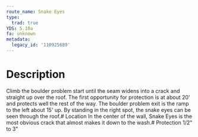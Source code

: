 ```yaml
---
route_name: Snake Eyes
type:
  trad: true
YDS: 5.10a
fa: unknown
metadata:
  legacy_id: '110925689'
---
```

# Description
Climb the boulder problem start until the seam widens into a crack and straight up over the roof. The first opportunity for protection is at about 20' and protects well the rest of the way. The boulder problem exit is the ramp to the left about 15' up. By standing in the right spot, the snake eyes can be seen through the roof.# Location
In the center of the wall, Snake Eyes is the most obvious crack that almost makes it down to the wash.# Protection
1/2" to 3"